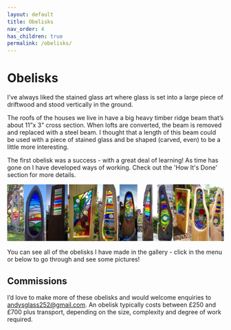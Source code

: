 ```yaml
---
layout: default
title: Obelisks
nav_order: 4
has_children: true
permalink: /obelisks/
---
```


# Obelisks



I’ve always liked the stained glass art where glass is set into a large piece of driftwood and stood vertically in the ground.

The roofs of the houses we live in have a big heavy timber ridge beam that’s about 11”x 3” cross section. When lofts are converted, the beam is removed and replaced with a steel beam. I thought that a length of this beam could be used with a piece of stained glass and be shaped (carved, even) to be a little more interesting. 

The first obelisk was a success - with a great deal of learning! As time has gone on I have developed ways of working. Check out the 'How It's Done' section for more details.

![Obelisk Montage](/images/obelisksmontage.jpg)

You can see all of the obelisks I have made in the gallery - click in the menu or below to go through and see some pictures!

## Commissions

I’d love to make more of these obelisks and would welcome enquiries to [andysglass252@gmail.com](mailto:andysglass252@gmail.com). An obelisk typically costs between £250 and £700 plus transport, depending on the size, complexity and degree of work required.
